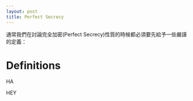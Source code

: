 ```yaml
---
layout: post
title: Perfect Secrecy
---
```


通常我們在討論完全加密(Perfect Secrecy)性質的時候都必須要先給予一些嚴謹的定義：

# Definitions

<def name="perfect secrecy">
<p>HA</p>
<p>HEY</p>
</def>
